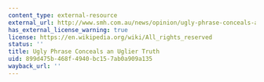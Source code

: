 ```yaml
---
content_type: external-resource
external_url: http://www.smh.com.au/news/opinion/ugly-phrase-conceals-an-uglier-truth/2006/01/09/1136771496819.html
has_external_license_warning: true
license: https://en.wikipedia.org/wiki/All_rights_reserved
status: ''
title: Ugly Phrase Conceals an Uglier Truth
uid: 899d475b-468f-4940-bc15-7ab0a909a135
wayback_url: ''
---
```

